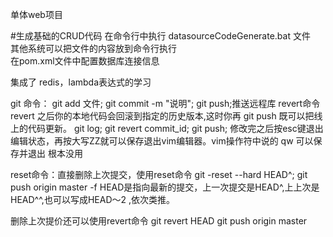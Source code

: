 单体web项目

#生成基础的CRUD代码
在命令行中执行 datasourceCodeGenerate.bat 文件  
其他系统可以把文件的内容放到命令行执行  
在pom.xml文件中配置数据库连接信息

集成了 redis，lambda表达式的学习

git 命令：
git add 文件;
git commit -m "说明";
git push;推送远程库
revert命令 revert 之后你的本地代码会回滚到指定的历史版本,这时你再 git push 既可以把线上的代码更新。
git log;
git revert commit_id;
git push;
修改完之后按esc键退出编辑状态，再按大写ZZ就可以保存退出vim编辑器。vim操作符中说的 qw 可以保存并退出 根本没用 

reset命令：直接删除上次提交，使用reset命令
git -reset --hard HEAD^;
git push origin master -f
HEAD是指向最新的提交，上一次提交是HEAD^,上上次是HEAD^^,也可以写成HEAD～2 ,依次类推。

删除上次提价还可以使用revert命令
git revert HEAD
git push origin master